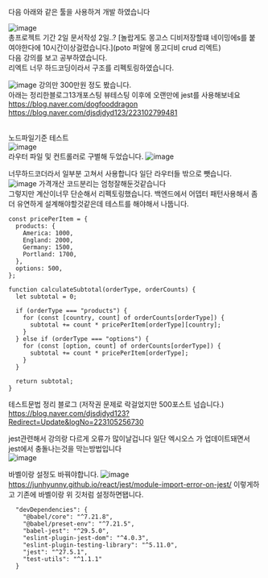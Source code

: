 
다음 아래와 같은 툴을 사용하겨 개발 하였습니다<br>

![image](https://github.com/sengwoong/tdd/assets/92924243/51512306-871c-4135-a623-2b1fdc3a6e82)
<br>
총프로젝트 기간 2일 문서작성 2일..? [놀랍게도 몽고스 디비저장할떄 네이밍에s를 붙여야한다에 10시간이상걸렸습니다.](poto 퍼알에 몽고디비 crud 리엑트)<br>
다음 강의를 보고 공부하였습니다.<br>
리엑트 너무 하드코딩이라서 구조를 리펙토링하였습니다.<br>


![image](https://github.com/sengwoong/tdd/assets/92924243/f6aacd3c-efb1-4c5f-b6e4-47f714414046)
강의만 300만원 정도 봤습니다.<br>
아래는 정리한블로그13개포스팅 뷰테스팅 이후에 오랜만에 jest를 사용해보네요<br>
https://blog.naver.com/dogfooddragon
https://blog.naver.com/djsdjdyd123/223102799481


<br>노드파일기준 테스트<br>
![image](https://github.com/sengwoong/tdd/assets/92924243/0e8132f4-ef36-4c65-9339-57c98408fd19)
<br>
라우터 파일 및 컨트롤러로 구별해 두었습니다.
![image](https://github.com/sengwoong/tdd/assets/92924243/a1255a3b-47ef-41b8-843f-ccdb6f16648d)
<br> 

너무하드코더라서 일부분 고쳐서 사용합니다 일단 라우터들 밖으로 뺏습니다.<br>
![image](https://github.com/sengwoong/tdd/assets/92924243/64575a81-678b-4c32-a848-da74dfe7529a)
가격개산 코드분리는 엄청잘해둔것같습니다<br> 
그렇지만 계산이너무 단순해서 리펙토링했습니다. 백엔드에서 어뎁터 패턴사용해서 좀더 유연하게 설계해야할것같은데 테스트를 해야해서 나뚭니다.<br>
```
const pricePerItem = {
  products: {
    America: 1000,
    England: 2000,
    Germany: 1500,
    Portland: 1700,
  },
  options: 500,
};

function calculateSubtotal(orderType, orderCounts) {
  let subtotal = 0;

  if (orderType === "products") {
    for (const [country, count] of orderCounts[orderType]) {
      subtotal += count * pricePerItem[orderType][country];
    }
  } else if (orderType === "options") {
    for (const [option, count] of orderCounts[orderType]) {
      subtotal += count * pricePerItem[orderType];
    }
  }

  return subtotal;
}
```





테스트문법 정리 블로그 (저작권 문제로 락걸었지만 500포스트 넘습니다.) <br>
https://blog.naver.com/djsdjdyd123?Redirect=Update&logNo=223105256730

jest관련해서 강의랑 다르게 오류가 많이날겁니다 일단 엑시오스 가 업데이트돼면서 jest에서 충돌나는것을 막는방법입니다 <br>
![image](https://github.com/sengwoong/tdd/assets/92924243/1513baf0-be3d-4bbd-99ec-9516d4fa1a32)

바벨이랑 설정도 바꿔야합니다.
![image](https://github.com/sengwoong/tdd/assets/92924243/04666f55-fa5a-49f3-a200-23376a732acf)
https://junhyunny.github.io/react/jest/module-import-error-on-jest/
이렇게하고 기존에 바벨이랑 위 깃처럼 설정하면됍니다.
```
  "devDependencies": {
    "@babel/core": "^7.21.8",
    "@babel/preset-env": "^7.21.5",
    "babel-jest": "^29.5.0",
    "eslint-plugin-jest-dom": "^4.0.3",
    "eslint-plugin-testing-library": "^5.11.0",
    "jest": "^27.5.1",
    "test-utils": "^1.1.1"
  }
  ```

